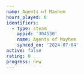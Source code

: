```yaml
---
name: Agents of Mayhem
hours_played: 0
identifiers:
  - type: steam
    appid: '304530'
    name: Agents of Mayhem
    synced_on: '2024-07-04'
active: false
rating: 0
progress: new
---
```


